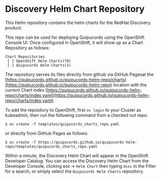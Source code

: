 # Discovery Helm Chart Repository

This Helm repository contains the helm charts for the RedHat Discovery product.

This repo can be used for deploying Quipucords using the OpenShift Console UI. Once configured in OpenShift, it will show up as a Chart Repository as follows:

```
Chart Repositories
 [ ] OpenShift Helm Charts(78)
 [ ] Quipucords Helm Charts(1)
```

The repository serves its files directly from github via GitHub Pagesat the [https://quipucords.github.io/quipucords-helm-repo/charts](https://quipucords.github.io/quipucords-helm-repo) location with the current Chart index [https://quipucords.github.io/quipucords-helm-repo/charts/index.yaml](https://quipucords.github.io/quipucords-helm-repo/charts/index.yaml)

To add the repository to OpenShift, first `oc login` to your Cluster as kubeadmin, then run the following command from a checked out repo:

```
$ oc create -f templates/quipucords_charts_repo.yaml
```

or directly from GitHub Pages as follows:

```
$ oc create -f https://quipucords.github.io/quipucords-helm-repo/templates/quipucords_charts_repo.yaml
```

Within a minute, the Discovery Helm Chart will appear in the OpenShift Developer Catalog. You can access the Discovery Helm Chart from the Developer Console, clicking `Add` -> `Helm Chart` then typing `disc` in the Filter for a search, or simply select the `Quipucords Helm Charts` repository.
